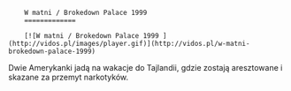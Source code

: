 
        W matni / Brokedown Palace 1999 
        =============
        
        [![W matni / Brokedown Palace 1999 ](http://vidos.pl/images/player.gif)](http://vidos.pl/w-matni-brokedown-palace-1999)
        
        
 Dwie Amerykanki jadą na wakacje do Tajlandii, gdzie zostają aresztowane i skazane za przemyt narkotyków.
    
